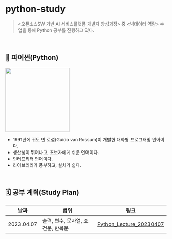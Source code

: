 # python-study
> <오픈소스SW 기반 AI 서비스플랫폼 개발자 양성과정> 중 <빅데이터 역량> 수업을 통해 Python 공부를 진행하고 있다.

<br>

## 📌 파이썬(Python)
<img src = "https://user-images.githubusercontent.com/114772095/230765972-10e56f4f-2adc-4e07-962b-baac72e74b6d.png" width = "200" height = "200">

- 1991년에 귀도 반 로섬(Guido van Rossum)이 개발한 대화형 프로그래밍 언어이다.
- 생산성이 뛰어나고, 초보자에게 쉬운 언어이다.
- 인터프리터 언어이다.
- 라이브러리가 풍부하고, 설치가 쉽다.

<br>

## 🗓 공부 계획(Study Plan)
| 날짜 | 범위 | 링크 |
|-----|-----|-----|
| 2023.04.07 | 출력, 변수, 문자열, 조건문, 반복문 | [Python_Lecture_20230407](https://github.com/ho-ong/python-study/blob/main/python_lecture/Python_Lecture_20230407.ipynb) |
